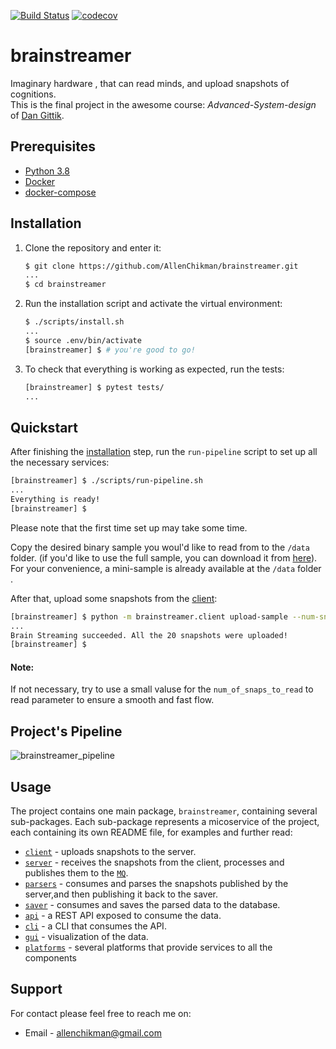 [![Build Status](https://travis-ci.org/AllenChikman/brainstreamer.svg?branch=master)](https://travis-ci.org/AllenChikman/brainstreamer)
[![codecov](https://codecov.io/gh/AllenChikman/brainstreamer/branch/master/graph/badge.svg)](https://codecov.io/gh/AllenChikman/brainstreamer)

# brainstreamer
Imaginary hardware , that can read minds, and upload snapshots of cognitions. <br>
This is the final project in the awesome course: _Advanced-System-design_ of [Dan Gittik](https://github.com/dan-gittik).


## Prerequisites

- [Python 3.8](https://www.python.org/downloads/release/python-382/)
- [Docker](https://docs.docker.com/engine/install/ubuntu/)
- [docker-compose](https://docs.docker.com/compose/install/)

## Installation

1. Clone the repository and enter it:

    ```sh
    $ git clone https://github.com/AllenChikman/brainstreamer.git
    ...
    $ cd brainstreamer
    ```

2. Run the installation script and activate the virtual environment:

    ```sh
    $ ./scripts/install.sh
    ...
    $ source .env/bin/activate
    [brainstreamer] $ # you're good to go!
    ```

3. To check that everything is working as expected, run the tests:

    ```sh
    [brainstreamer] $ pytest tests/
    ...
    ```

## Quickstart
After finishing the [installation](#installation) step, run the `run-pipeline` script to set up all the
necessary services:

```sh
[brainstreamer] $ ./scripts/run-pipeline.sh
...
Everything is ready!
[brainstreamer] $
```

Please note that the first time set up may take some time.

Copy the desired binary sample you woul'd like to read from to the ```/data``` folder.
(if you'd like to use the full sample, you can download it from [here](https://storage.googleapis.com/advanced-system-design/sample.mind.gz)). <br>
For your convenience, a mini-sample is already available at the ```/data``` folder .

After that, upload some snapshots from the [client](/brainstreamer/client/README.md):
```sh
[brainstreamer] $ python -m brainstreamer.client upload-sample --num-snaps 20 /data/sample.mind.gz
...
Brain Streaming succeeded. All the 20 snapshots were uploaded!
[brainstreamer] $ 
```    

#### Note:
If not necessary, try to use a small valuse for the  ```num_of_snaps_to_read``` to read parameter to ensure a smooth and fast flow.

## Project's Pipeline
![brainstreamer_pipeline](https://user-images.githubusercontent.com/37861691/82965333-79945680-9fd0-11ea-8e41-bbfb7f2e891b.png)

## Usage

The project contains one main package, `brainstreamer`, containing several sub-packages.
Each sub-package represents a micoservice of the project, each containing its own README file, for examples and further read:

* [`client`](/brainstreamer/client/README.md) - uploads snapshots to the server.
* [`server`](/brainstreamer/server/README.md) - receives the snapshots from the client, processes and publishes them to the [`MQ`](/brainstreamer/platforms/message_queue).
* [`parsers`](/brainstreamer/parsers/README.md) - consumes and parses the snapshots published by the server,and then publishing it back to the saver.
* [`saver`](/brainstreamer/saver/README.md) - consumes and saves the parsed data to the database.
* [`api`](/brainstreamer/server/README.md) - a REST API exposed to consume the data.
* [`cli`](/brainstreamer/cli/README.md) - a CLI that consumes the API.
* [`gui`](/brainstreamer/gui/README.md) - visualization of the data.
* [`platforms`](/brainstreamer/platforms/README.md) - several platforms that provide services to all the components

## Support

For contact please feel free to reach me on:
* Email - allenchikman@gmail.com
